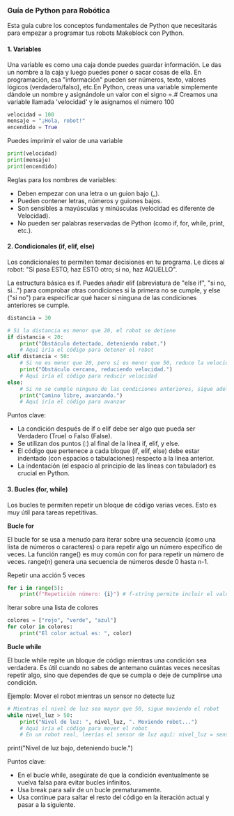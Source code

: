 ### Guía de Python para Robótica

Esta guía cubre los conceptos fundamentales de Python que necesitarás para empezar a programar tus robots Makeblock con Python.

#### 1. Variables

Una variable es como una caja donde puedes guardar información. Le das un nombre a la caja y luego puedes poner o sacar cosas de ella. En programación, esa "información" pueden ser números, texto, valores lógicos (verdadero/falso), etc.En Python, creas una variable simplemente dándole un nombre y asignándole un valor con el signo =.# Creamos una variable llamada 'velocidad' y le asignamos el número 100

```python
velocidad = 100
mensaje = "¡Hola, robot!"
encendido = True
```

Puedes imprimir el valor de una variable
```python
print(velocidad)
print(mensaje)
print(encendido)
```
Reglas para los nombres de variables:
- Deben empezar con una letra o un guion bajo (_).
- Pueden contener letras, números y guiones bajos.
- Son sensibles a mayúsculas y minúsculas (velocidad es diferente de Velocidad).
- No pueden ser palabras reservadas de Python (como if, for, while, print, etc.).

#### 2. Condicionales (if, elif, else)

Los condicionales te permiten tomar decisiones en tu programa. Le dices al robot: "Si pasa ESTO, haz ESTO otro; si no, haz AQUELLO". 

La estructura básica es if. Puedes añadir elif (abreviatura de "else if", "si no, si...") para comprobar otras condiciones si la primera no se cumple, y else ("si no") para especificar qué hacer si ninguna de las condiciones anteriores se cumple.

```python
distancia = 30

# Si la distancia es menor que 20, el robot se detiene
if distancia < 20:
    print("Obstáculo detectado, deteniendo robot.")
    # Aquí iría el código para detener el robot
elif distancia < 50:
    # Si no es menor que 20, pero sí es menor que 50, reduce la velocidad
    print("Obstáculo cercano, reduciendo velocidad.")
    # Aquí iría el código para reducir velocidad
else:
    # Si no se cumple ninguna de las condiciones anteriores, sigue adelante
    print("Camino libre, avanzando.")
    # Aquí iría el código para avanzar
```
Puntos clave:
- La condición después de if o elif debe ser algo que pueda ser Verdadero (True) o Falso (False).
- Se utilizan dos puntos (:) al final de la línea if, elif, y else.
- El código que pertenece a cada bloque (if, elif, else) debe estar indentado (con espacios o tabulaciones) respecto a la línea anterior.
- La indentación (el espacio al principio de las líneas con tabulador) es crucial en Python.

#### 3. Bucles (for, while)

Los bucles te permiten repetir un bloque de código varias veces. Esto es muy útil para tareas repetitivas.

**Bucle for**

El bucle for se usa a menudo para iterar sobre una secuencia (como una lista de números o caracteres) o para repetir algo un número específico de veces. La función range() es muy común con for para repetir un número de veces. range(n) genera una secuencia de números desde 0 hasta n-1.

Repetir una acción 5 veces
```python
for i in range(5):
    print(f"Repetición número: {i}") # f-string permite incluir el valor de la variable i
```

Iterar sobre una lista de colores
```python
colores = ["rojo", "verde", "azul"]
for color in colores:
    print("El color actual es: ", color)
```

**Bucle while**

El bucle while repite un bloque de código mientras una condición sea verdadera. Es útil cuando no sabes de antemano cuántas veces necesitas repetir algo, sino que dependes de que se cumpla o deje de cumplirse una condición.

Ejemplo: Mover el robot mientras un sensor no detecte luz

```python
# Mientras el nivel de luz sea mayor que 50, sigue moviendo el robot
while nivel_luz > 50:
    print("Nivel de luz: ", nivel_luz, ". Moviendo robot...")
    # Aquí iría el código para mover el robot
    # En un robot real, leerías el sensor de luz aquí: nivel_luz = sensor_luz.read()
```

print("Nivel de luz bajo, deteniendo bucle.")

Puntos clave:
- En el bucle while, asegúrate de que la condición eventualmente se vuelva falsa para evitar bucles infinitos.
- Usa break para salir de un bucle prematuramente.
- Usa continue para saltar el resto del código en la iteración actual y pasar a la siguiente.
